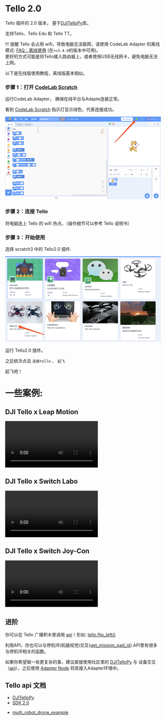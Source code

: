# Tello 2.0

Tello 插件的 2.0 版本， 基于[DJITelloPy](https://github.com/damiafuentes/DJITelloPy)库。

支持Tello、Tello Edu 和 Tello TT。

!!! 提醒
    Tello 会占用 wifi，导致电脑无法联网，请使用 CodeLab Adapter 的离线模式: [FAQ：离线使用](/user_guide/FAQ/#_6) (在`>=3.4.0`的版本中可用)。  
    更好的方式可能是将Tello接入路由器上，或者使用USB无线网卡，避免电脑无法上网。

以下是在线版使用教程，离线版基本相似。


### 步骤 1：打开 [CodeLab Scratch](https://scratch-beta.codelab.club)
运行CodeLab Adapter， 确保在线平台与Adapte连接正常。

看到 [CodeLab Scratch](https://scratch-beta.codelab.club) 指示灯显示绿色，代表连接成功。

![](/img/v2/codelab-scratch3.png)

<!--
下载 [CodeLab Scratch Desktop(离线版)](https://www-old.codelab.club/blog/2020/08/20/tools/)，并运行它。

![](../img/scratch3-home.png)
-->

### 步骤 2：连接 Tello

将电脑连上 Tello 的 wifi 热点。（操作细节可以参考 Tello 说明书）

### 步骤 3：开始使用

选择 scratch3 中的 Tello2.0 插件.

<img width="600px" src="/img/88d6fb6817a5d059d7a228a76009b89d.png"/>

<!--<img width="600px" src="/img/scratch3_tello.png"/>-->



运行 Tello2.0 插件。

<!--![](/img/870f31bff87dc33c9640280c786ca483.png)-->

之后依次点击 `连接tello` 、 `起飞`

<!--<img width="600px" src="/img/46f87c6602288de4df896243fc87a3dc.png"/>-->

起飞吧！

# 一些案例:

## DJI Tello x Leap Motion

<video width=300px src="/video/tello_leapmotion.mp4" controls="controls"></video>

## DJI Tello x Switch Labo

<video width=300px src="/video/tello_labo.mp4" controls="controls"></video>

## DJI Tello x Switch Joy-Con

<video width=300px src="/video/tello_joy_con.mp4" controls="controls"></video>

## 进阶
你可以在 Tello 广播积木里调用 [api](https://djitellopy.readthedocs.io/en/latest/tello/)！形如: [tello.flip_left()](https://djitellopy.readthedocs.io/en/latest/tello/#djitellopy.tello.Tello.flip_left)

利用API，你也可以与停机坪(机器视觉)交互([get_mission_pad_id](https://djitellopy.readthedocs.io/en/latest/tello/#djitellopy.tello.Tello.get_mission_pad_id)).API里有很多与停机坪相关的函数。

如果你希望做一些更复杂的事，建议直接使用社区里的 [DJITelloPy](https://github.com/damiafuentes/DJITelloPy) 与 设备交互（[api](https://djitellopy.readthedocs.io/en/latest/tello/)），之后使用 [Adapter Node](https://adapter.codelab.club/dev_guide/Adapter-Node/) 将其接入Adapter环境中。

## Tello api 文档
*  [DJITelloPy](https://github.com/damiafuentes/DJITelloPy)
*  [SDK 2.0](https://dl-cdn.ryzerobotics.com/downloads/Tello/Tello%20SDK%202.0%20User%20Guide.pdf)

<!--
*  [TelloPy](https://github.com/hanyazou/TelloPy)
*  [Tello-Python](https://github.com/dji-sdk/Tello-Python)
-->

*  [multi_robot_drone_example](https://robomaster-dev.readthedocs.io/zh_CN/latest/python_sdk/multi_robot_drone_example.html)


    